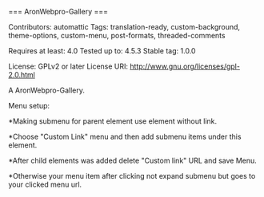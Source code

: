 === AronWebpro-Gallery ===

Contributors: automattic
Tags: translation-ready, custom-background, theme-options, custom-menu, post-formats, threaded-comments

Requires at least: 4.0
Tested up to: 4.5.3
Stable tag: 1.0.0

License: GPLv2 or later
License URI: http://www.gnu.org/licenses/gpl-2.0.html


A AronWebpro-Gallery.


Menu setup:

*Making submenu for parent element use element without link.

*Choose "Custom Link" menu and then add submenu items under this element.

*After child elements was added delete "Custom link" URL and save Menu.

*Otherwise your menu item after clicking not expand submenu but goes to your clicked menu url. 
